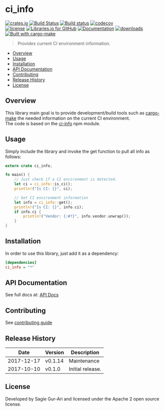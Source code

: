 # ci_info

[![crates.io](https://img.shields.io/crates/v/ci_info.svg)](https://crates.io/crates/ci_info) [![Build Status](https://travis-ci.org/sagiegurari/ci_info.svg)](http://travis-ci.org/sagiegurari/ci_info) [![Build status](https://ci.appveyor.com/api/projects/status/yrb4y9cbaf6wtlk7?svg=true)](https://ci.appveyor.com/project/sagiegurari/ci-info) [![codecov](https://codecov.io/gh/sagiegurari/ci_info/branch/master/graph/badge.svg)](https://codecov.io/gh/sagiegurari/ci_info)<br>
[![license](https://img.shields.io/crates/l/ci_info.svg)](https://github.com/sagiegurari/ci_info/blob/master/LICENSE) [![Libraries.io for GitHub](https://img.shields.io/librariesio/github/sagiegurari/ci_info.svg)](https://libraries.io/cargo/ci_info) [![Documentation](https://docs.rs/ci_info/badge.svg)](https://docs.rs/crate/ci_info/) [![downloads](https://img.shields.io/crates/d/ci_info.svg)](https://crates.io/crates/ci_info)<br>
[![Built with cargo-make](https://sagiegurari.github.io/cargo-make/assets/badges/cargo-make.svg)](https://sagiegurari.github.io/cargo-make)

> Provides current CI environment information.

* [Overview](#overview)
* [Usage](#usage)
* [Installation](#installation)
* [API Documentation](https://sagiegurari.github.io/ci_info/)
* [Contributing](.github/CONTRIBUTING.md)
* [Release History](#history)
* [License](#license)

<a name="overview"></a>
## Overview
This library main goal is to provide development/build tools such as [cargo-make](https://sagiegurari.github.io/cargo-make/) the needed information on the current CI environment.<br>
The code is based on the [ci-info](https://github.com/watson/ci-info) npm module.

<a name="usage"></a>
## Usage
Simply include the library and invoke the get function to pull all info as follows:

````rust
extern crate ci_info;

fn main() {
    // Just check if a CI environment is detected.
    let ci = ci_info::is_ci();
    println!("Is CI: {}", ci);

    // Get CI environment information
    let info = ci_info::get();
    println!("Is CI: {}", info.ci);
    if info.ci {
        println!("Vendor: {:#?}", info.vendor.unwrap());
    }
}
````

<a name="installation"></a>
## Installation
In order to use this library, just add it as a dependency:

```ini
[dependencies]
ci_info = "*"
```

## API Documentation
See full docs at: [API Docs](https://sagiegurari.github.io/ci_info/)

## Contributing
See [contributing guide](.github/CONTRIBUTING.md)

<a name="history"></a>
## Release History

| Date        | Version | Description |
| ----------- | ------- | ----------- |
| 2017-12-17  | v0.1.14 | Maintenance |
| 2017-10-10  | v0.1.0  | Initial release. |

<a name="license"></a>
## License
Developed by Sagie Gur-Ari and licensed under the Apache 2 open source license.